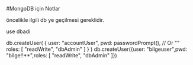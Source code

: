 #MongoDB için Notlar

öncelikle ilgili db ye geçilmesi gereklidir.

use dbadi

db.createUser(
{
user: "accountUser",
pwd: passwordPrompt(),  // Or  "<cleartext password>"
roles: [ "readWrite", "dbAdmin" ]
}
)
db.createUser({user: "bilgeuser",pwd: "bilge!!**",roles: [ "readWrite", "dbAdmin" ]})